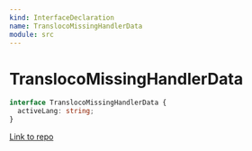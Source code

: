 ```yaml
---
kind: InterfaceDeclaration
name: TranslocoMissingHandlerData
module: src
---
```


# TranslocoMissingHandlerData

```ts
interface TranslocoMissingHandlerData {
  activeLang: string;
}
```

[Link to repo](https://github.com/ngneat/transloco/blob/master/projects/ngneat/transloco/src/lib/transloco-missing-handler.ts#L8-L10)

